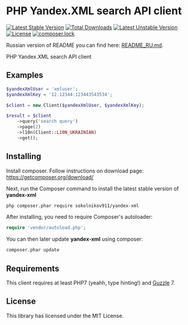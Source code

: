 PHP Yandex.XML search API client
=====================================

[![Latest Stable Version](https://poser.pugx.org/sokolnikov911/yandex-xml/v/stable)](https://packagist.org/packages/sokolnikov911/yandex-xml)
[![Total Downloads](https://poser.pugx.org/sokolnikov911/yandex-xml/downloads)](https://packagist.org/packages/sokolnikov911/yandex-xml)
[![Latest Unstable Version](https://poser.pugx.org/sokolnikov911/yandex-xml/v/unstable)](https://packagist.org/packages/sokolnikov911/yandex-xml)
[![License](https://poser.pugx.org/sokolnikov911/yandex-xml/license)](https://packagist.org/packages/sokolnikov911/yandex-xml)
[![composer.lock](https://poser.pugx.org/sokolnikov911/yandex-xml/composerlock)](https://packagist.org/packages/sokolnikov911/yandex-xml)


Russian version of README you can find here: [README_RU.md](https://github.com/sokolnikov911/yandex-xml/blob/master/README_RU.md).

PHP Yandex.XML search API client


## Examples

```php
$yandexXmlUser = 'xmluser';
$yandexXmlKey = '12.12344:123443543534';

$client = new Client($yandexXmlUser, $yandexXmlKey);

$result = $client
    ->query('search query')
    ->page(2)
    ->l10n(Client::L10N_UKRAINIAN)
    ->get();
```

## Installing

Install composer. Follow instructions on download page: https://getcomposer.org/download/

Next, run the Composer command to install the latest stable version of **yandex-xml**

```bash
php composer.phar require sokolnikov911/yandex-xml
```

After installing, you need to require Composer's autoloader:

```php
require 'vendor/autoload.php';
```

You can then later update **yandex-xml** using composer:

 ```bash
composer.phar update
 ```
 
 
## Requirements

This client requires at least PHP7 (yeahh, type hinting!) and [Guzzle](https://github.com/guzzle/guzzle) 7.


## License

This library has licensed under the MIT License.